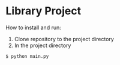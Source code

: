 # Library Project

How to install and run:

1. Clone repository to the project directory 
2. In the project directory
```commandline
$ python main.py
```
